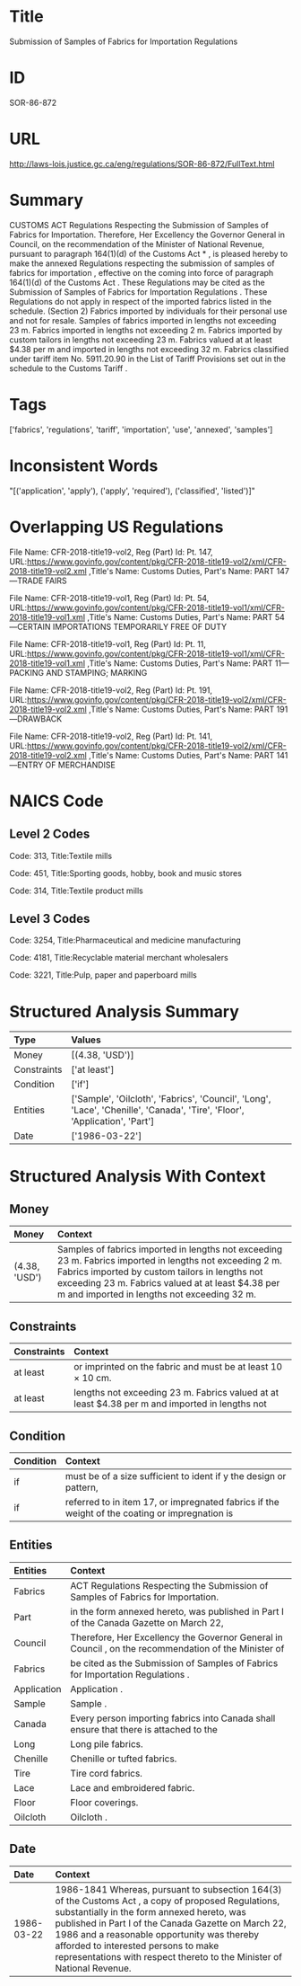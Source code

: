 # Title
Submission of Samples of Fabrics for Importation Regulations


# ID
SOR-86-872

# URL
http://laws-lois.justice.gc.ca/eng/regulations/SOR-86-872/FullText.html


# Summary
CUSTOMS ACT Regulations Respecting the Submission of Samples of Fabrics for Importation.
Therefore, Her Excellency the Governor General in Council, on the recommendation of the Minister of National Revenue, pursuant to paragraph 164(1)(d) of the  Customs Act * , is pleased hereby to make the annexed  Regulations respecting the submission of samples of fabrics for importation , effective on the coming into force of paragraph 164(1)(d) of the  Customs Act .
These Regulations may be cited as the  Submission of Samples of Fabrics for Importation Regulations .
These Regulations do not apply in respect of the imported fabrics listed in the schedule.
(Section 2) Fabrics imported by individuals for their personal use and not for resale.
Samples of fabrics imported in lengths not exceeding 23 m.
Fabrics imported in lengths not exceeding 2 m.
Fabrics imported by custom tailors in lengths not exceeding 23 m.
Fabrics valued at at least $4.38 per m and imported in lengths not exceeding 32 m.
Fabrics classified under tariff item No. 5911.20.90 in the List of Tariff Provisions set out in the schedule to the  Customs Tariff .


# Tags
['fabrics', 'regulations', 'tariff', 'importation', 'use', 'annexed', 'samples']


# Inconsistent Words
"[('application', 'apply'), ('apply', 'required'), ('classified', 'listed')]"


# Overlapping US Regulations
File Name: CFR-2018-title19-vol2, Reg (Part) Id: Pt. 147, URL:https://www.govinfo.gov/content/pkg/CFR-2018-title19-vol2/xml/CFR-2018-title19-vol2.xml
,Title's Name: Customs Duties, Part's Name: PART 147—TRADE FAIRS

File Name: CFR-2018-title19-vol1, Reg (Part) Id: Pt. 54, URL:https://www.govinfo.gov/content/pkg/CFR-2018-title19-vol1/xml/CFR-2018-title19-vol1.xml
,Title's Name: Customs Duties, Part's Name: PART 54—CERTAIN IMPORTATIONS TEMPORARILY FREE OF DUTY

File Name: CFR-2018-title19-vol1, Reg (Part) Id: Pt. 11, URL:https://www.govinfo.gov/content/pkg/CFR-2018-title19-vol1/xml/CFR-2018-title19-vol1.xml
,Title's Name: Customs Duties, Part's Name: PART 11—PACKING AND STAMPING; MARKING

File Name: CFR-2018-title19-vol2, Reg (Part) Id: Pt. 191, URL:https://www.govinfo.gov/content/pkg/CFR-2018-title19-vol2/xml/CFR-2018-title19-vol2.xml
,Title's Name: Customs Duties, Part's Name: PART 191—DRAWBACK

File Name: CFR-2018-title19-vol2, Reg (Part) Id: Pt. 141, URL:https://www.govinfo.gov/content/pkg/CFR-2018-title19-vol2/xml/CFR-2018-title19-vol2.xml
,Title's Name: Customs Duties, Part's Name: PART 141—ENTRY OF MERCHANDISE




# NAICS Code
## Level 2 Codes
Code: 313, Title:Textile mills

Code: 451, Title:Sporting goods, hobby, book and music stores

Code: 314, Title:Textile product mills




## Level 3 Codes
Code: 3254, Title:Pharmaceutical and medicine manufacturing

Code: 4181, Title:Recyclable material merchant wholesalers

Code: 3221, Title:Pulp, paper and paperboard mills







# Structured Analysis Summary
| Type        | Values                                                                                                                     |
|:------------|:---------------------------------------------------------------------------------------------------------------------------|
| Money       | [(4.38, 'USD')]                                                                                                            |
| Constraints | ['at least']                                                                                                               |
| Condition   | ['if']                                                                                                                     |
| Entities    | ['Sample', 'Oilcloth', 'Fabrics', 'Council', 'Long', 'Lace', 'Chenille', 'Canada', 'Tire', 'Floor', 'Application', 'Part'] |
| Date        | ['1986-03-22']                                                                                                             |


# Structured Analysis With Context
 


## Money
| Money         | Context                                                                                                                                                                                                                                                        |
|:--------------|:---------------------------------------------------------------------------------------------------------------------------------------------------------------------------------------------------------------------------------------------------------------|
| (4.38, 'USD') | Samples of fabrics imported in lengths not exceeding 23 m. Fabrics imported in lengths not exceeding 2 m. Fabrics imported by custom tailors in lengths not exceeding 23 m. Fabrics valued at at least $4.38 per m and imported in lengths not exceeding 32 m. |


## Constraints
| Constraints   | Context                                                                                        |
|:--------------|:-----------------------------------------------------------------------------------------------|
| at least      | or imprinted on the fabric and must be at least  10 × 10 cm.                                   |
| at least      | lengths not exceeding 23 m. Fabrics valued at at least $4.38 per m and imported in lengths not |


## Condition
| Condition   | Context                                                                                        |
|:------------|:-----------------------------------------------------------------------------------------------|
| if          | must be of a size sufficient to ident if y the design or pattern,                              |
| if          | referred to in item 17, or impregnated fabrics if the weight of the coating or impregnation is |


## Entities
| Entities    | Context                                                                                               |
|:------------|:------------------------------------------------------------------------------------------------------|
| Fabrics     | ACT Regulations Respecting the Submission of Samples of Fabrics  for Importation.                     |
| Part        | in the form annexed hereto, was published in Part I of the Canada Gazette on March 22,                |
| Council     | Therefore, Her Excellency the Governor General in  Council , on the recommendation of the Minister of |
| Fabrics     | be cited as the Submission of Samples of Fabrics  for Importation Regulations .                       |
| Application | Application .                                                                                         |
| Sample      | Sample .                                                                                              |
| Canada      | Every person importing fabrics into  Canada shall ensure that there is attached to the                |
| Long        | Long  pile fabrics.                                                                                   |
| Chenille    | Chenille  or tufted fabrics.                                                                          |
| Tire        | Tire  cord fabrics.                                                                                   |
| Lace        | Lace  and embroidered fabric.                                                                         |
| Floor       | Floor  coverings.                                                                                     |
| Oilcloth    | Oilcloth .                                                                                            |


## Date
| Date       | Context                                                                                                                                                                                                                                                                                                                                                                      |
|:-----------|:-----------------------------------------------------------------------------------------------------------------------------------------------------------------------------------------------------------------------------------------------------------------------------------------------------------------------------------------------------------------------------|
| 1986-03-22 | 1986-1841 Whereas, pursuant to subsection 164(3) of the  Customs Act , a copy of proposed Regulations, substantially in the form annexed hereto, was published in Part I of the  Canada Gazette  on March 22, 1986 and a reasonable opportunity was thereby afforded to interested persons to make representations with respect thereto to the Minister of National Revenue. |


